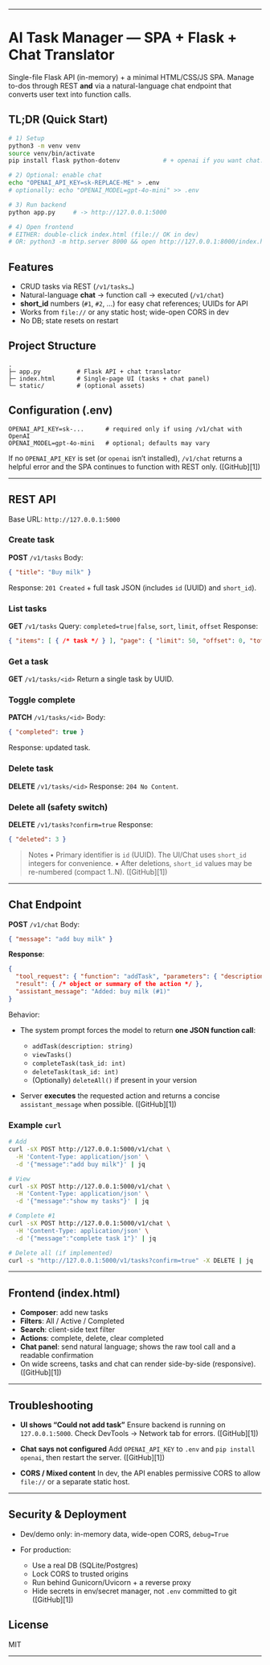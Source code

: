 
---

# AI Task Manager — SPA + Flask + Chat Translator

Single-file Flask API (in-memory) + a minimal HTML/CSS/JS SPA. Manage to-dos through REST **and** via a natural-language chat endpoint that converts user text into function calls.

## TL;DR (Quick Start)

```bash
# 1) Setup
python3 -m venv venv
source venv/bin/activate
pip install flask python-dotenv            # + openai if you want chat: pip install openai

# 2) Optional: enable chat
echo "OPENAI_API_KEY=sk-REPLACE-ME" > .env
# optionally: echo "OPENAI_MODEL=gpt-4o-mini" >> .env

# 3) Run backend
python app.py     # -> http://127.0.0.1:5000

# 4) Open frontend
# EITHER: double-click index.html (file:// OK in dev)
# OR: python3 -m http.server 8000 && open http://127.0.0.1:8000/index.html
```

## Features

* CRUD tasks via REST (`/v1/tasks…`)
* Natural-language **chat** → function call → executed (`/v1/chat`)
* **short\_id** numbers (`#1`, `#2`, …) for easy chat references; UUIDs for API
* Works from `file://` or any static host; wide-open CORS in dev
* No DB; state resets on restart

## Project Structure

```
.
├─ app.py          # Flask API + chat translator
├─ index.html      # Single-page UI (tasks + chat panel)
└─ static/         # (optional assets)
```

## Configuration (.env)

```dotenv
OPENAI_API_KEY=sk-...      # required only if using /v1/chat with OpenAI
OPENAI_MODEL=gpt-4o-mini   # optional; defaults may vary
```

If no `OPENAI_API_KEY` is set (or `openai` isn’t installed), `/v1/chat` returns a helpful error and the SPA continues to function with REST only. ([GitHub][1])

---

## REST API

Base URL: `http://127.0.0.1:5000`

### Create task

**POST** `/v1/tasks`
Body:

```json
{ "title": "Buy milk" }
```

Response: `201 Created` + full task JSON (includes `id` (UUID) and `short_id`).

### List tasks

**GET** `/v1/tasks`
Query: `completed=true|false`, `sort`, `limit`, `offset`
Response:

```json
{ "items": [ { /* task */ } ], "page": { "limit": 50, "offset": 0, "total": 1 } }
```

### Get a task

**GET** `/v1/tasks/<id>`
Return a single task by UUID.

### Toggle complete

**PATCH** `/v1/tasks/<id>`
Body:

```json
{ "completed": true }
```

Response: updated task.

### Delete task

**DELETE** `/v1/tasks/<id>`
Response: `204 No Content`.

### Delete all (safety switch)

**DELETE** `/v1/tasks?confirm=true`
Response:

```json
{ "deleted": 3 }
```

> Notes
> • Primary identifier is `id` (UUID). The UI/Chat uses `short_id` integers for convenience.
> • After deletions, `short_id` values may be re-numbered (compact 1..N). ([GitHub][1])

---

## Chat Endpoint

**POST** `/v1/chat`
Body:

```json
{ "message": "add buy milk" }
```

**Response**:

```json
{
  "tool_request": { "function": "addTask", "parameters": { "description": "buy milk" } },
  "result": { /* object or summary of the action */ },
  "assistant_message": "Added: buy milk (#1)"
}
```

Behavior:

* The system prompt forces the model to return **one JSON function call**:

  * `addTask(description: string)`
  * `viewTasks()`
  * `completeTask(task_id: int)`
  * `deleteTask(task_id: int)`
  * (Optionally) `deleteAll()` if present in your version
* Server **executes** the requested action and returns a concise `assistant_message` when possible. ([GitHub][1])

### Example `curl`

```bash
# Add
curl -sX POST http://127.0.0.1:5000/v1/chat \
  -H 'Content-Type: application/json' \
  -d '{"message":"add buy milk"}' | jq

# View
curl -sX POST http://127.0.0.1:5000/v1/chat \
  -H 'Content-Type: application/json' \
  -d '{"message":"show my tasks"}' | jq

# Complete #1
curl -sX POST http://127.0.0.1:5000/v1/chat \
  -H 'Content-Type: application/json' \
  -d '{"message":"complete task 1"}' | jq

# Delete all (if implemented)
curl -s "http://127.0.0.1:5000/v1/tasks?confirm=true" -X DELETE | jq
```

---

## Frontend (index.html)

* **Composer**: add new tasks
* **Filters**: All / Active / Completed
* **Search**: client-side text filter
* **Actions**: complete, delete, clear completed
* **Chat panel**: send natural language; shows the raw tool call and a readable confirmation
* On wide screens, tasks and chat can render side-by-side (responsive). ([GitHub][1])

---

## Troubleshooting

* **UI shows “Could not add task”**
  Ensure backend is running on `127.0.0.1:5000`. Check DevTools → Network tab for errors. ([GitHub][1])

* **Chat says not configured**
  Add `OPENAI_API_KEY` to `.env` and `pip install openai`, then restart the server. ([GitHub][1])

* **CORS / Mixed content**
  In dev, the API enables permissive CORS to allow `file://` or a separate static host.

---

## Security & Deployment

* Dev/demo only: in-memory data, wide-open CORS, `debug=True`
* For production:

  * Use a real DB (SQLite/Postgres)
  * Lock CORS to trusted origins
  * Run behind Gunicorn/Uvicorn + a reverse proxy
  * Hide secrets in env/secret manager, not `.env` committed to git ([GitHub][1])

## License

MIT

---